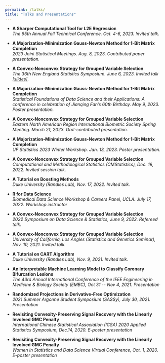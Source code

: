```yaml
---
permalink: /talks/
title: "Talks and Presentations"
---
```


- **A Sharper Computational Tool for L2E Regression**\
*The 65th Annual Fall Technical Conference. Oct. 4-6, 2023. Invited talk.*

- **A Majorization-Minimization Gauss-Newton Method for 1-Bit Matrix Completion**\
*2023 Joint Statistical Meetings. Aug. 8, 2023. Contributed paper presentation.*

- **A Convex-Nonconvex Strategy for Grouped Variable Selection**\
*The 36th New England Statistics Symposium. June 6, 2023. Invited talk [[slides]](/files/Group_GMC_NESS.pdf).*

- **A Majorization-Minimization Gauss-Newton Method for 1-Bit Matrix Completion**\
*Statistical Foundations of Data Science and their Applications: A conference in celebration
of Jianqing Fan’s 60th Birthday. May 9, 2023. Poster presentation.*

- **A Convex-Nonconvex Strategy for Grouped Variable Selection**\
*Eastern North American Region International Biometric Society Spring Meeting. March 21, 2023. Oral-contributed presentation.*

- **A Majorization-Minimization Gauss-Newton Method for 1-Bit Matrix Completion**\
*UF Statistics 2023 Winter Workshop. Jan. 13, 2023. Poster presentation.*

- **A Convex-Nonconvex Strategy for Grouped Variable Selection**\
*Computational and Methodological Statistics (CMStatistics), Dec. 19, 2022. Invited session talk.*

 - **A Tutorial on Boosting Methods**\
  *Duke University (Randles Lab), Nov. 17, 2022. Invited talk.*
  
- **R for Data Science**\
*Biomedical Data Science Workshop & Careers Panel, UCLA. July 17, 2022. Workshop instructor*

- **A Convex-Nonconvex Strategy for Grouped Variable Selection**\
*2022 Symposium on Data Science & Statistics, June 9, 2022. Refereed talk.*

- **A Convex-Nonconvex Strategy for Grouped Variable Selection**\
*University of California, Los Angles (Statistics and Genetics Seminar), Nov. 10, 2021. Invited talk.*

 - **A Tutorial on CART Algorithm**\
  *Duke University (Randles Lab), Nov. 9, 2021. Invited talk.*
 
- **An Interpretable Machine Learning Model to Classify Coronary Bifurcation Lesions**\
*The 43rd Annual International Conference of the IEEE Engineering in Medicine & Biology Society (EMBC),  Oct 31 -- Nov 4, 2021. Presentation*

- **Randomized Projections in Derivative-Free Optimization** \
*2021 Summer Argonne Student Symposium (SASSy), July 30, 2021. Presentation*

- **Revisiting Convexity-Preserving  Signal Recovery  with  the Linearly Involved GMC Penalty**\
*International Chinese Statistical Association (ICSA) 2020 Applied Statistics Symposium, Dec.14, 2020. E-poster presentation*

- **Revisiting Convexity-Preserving  Signal  Recovery  with  the Linearly Involved GMC Penalty** \
*Women in Statistics and Data Science Virtual Conference, Oct. 1, 2020. E-poster presentation* 